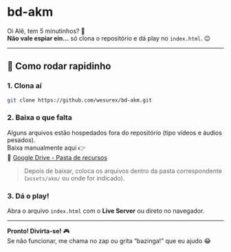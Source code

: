 # bd-akm

Oi Alê, tem 5 minutinhos? 👋  
**Não vale espiar ein...** só clona o repositório e dá play no `index.html`. 😉

---

## 🚀 Como rodar rapidinho

### 1. Clona aí

```bash
git clone https://github.com/wesurex/bd-akm.git
```

### 2. Baixa o que falta

Alguns arquivos estão hospedados fora do repositório (tipo vídeos e áudios pesados).  
Baixa manualmente aqui 👉  
🔗 [Google Drive - Pasta de recursos](https://drive.google.com/drive/folders/1djHY-A77peuzYjdTlduScL8nseifP7zm?usp=drive_link)

> Depois de baixar, coloca os arquivos dentro da pasta correspondente (`assets/akm/` ou onde for indicado).

### 3. Dá o play!

Abra o arquivo `index.html` com o **Live Server** ou direto no navegador.

---

**Pronto! Divirta-se!** 🎮  
Se não funcionar, me chama no zap ou grita “bazinga!” que eu ajudo 😂